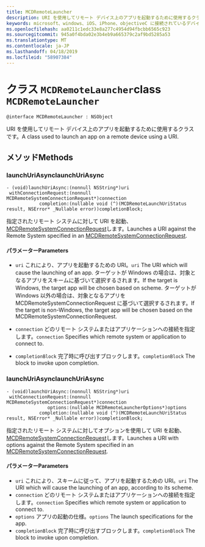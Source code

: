 ```yaml
---
title: MCDRemoteLauncher
description: URI を使用してリモート デバイス上のアプリを起動するために使用するクラスです。
keywords: microsoft、windows、iOS、iPhone、objectiveC に接続されているデバイス、プロジェクトのローマ
ms.openlocfilehash: aa0211c1edc33e8a277c4954d94fbcbb6565c923
ms.sourcegitcommit: 945a0f4bda02e3b4eb9a665379c2af9bd5285a53
ms.translationtype: MT
ms.contentlocale: ja-JP
ms.lasthandoff: 04/18/2019
ms.locfileid: "58907384"
---
```

# <a name="class-mcdremotelauncher"></a><span data-ttu-id="55df9-104">クラス `MCDRemoteLauncher`</span><span class="sxs-lookup"><span data-stu-id="55df9-104">class `MCDRemoteLauncher`</span></span> 

```
@interface MCDRemoteLauncher : NSObject
```  

<span data-ttu-id="55df9-105">URI を使用してリモート デバイス上のアプリを起動するために使用するクラスです。</span><span class="sxs-lookup"><span data-stu-id="55df9-105">A class used to launch an app on a remote device using a URI.</span></span>


## <a name="methods"></a><span data-ttu-id="55df9-106">メソッド</span><span class="sxs-lookup"><span data-stu-id="55df9-106">Methods</span></span>

### <a name="launchuriasync"></a><span data-ttu-id="55df9-107">launchUriAsync</span><span class="sxs-lookup"><span data-stu-id="55df9-107">launchUriAsync</span></span>
```
- (void)launchUriAsync:(nonnull NSString*)uri
 withConnectionRequest:(nonnull MCDRemoteSystemConnectionRequest*)connection
            completion:(nullable void (^)(MCDRemoteLaunchUriStatus result, NSError* _Nullable error))completionBlock;
```

<span data-ttu-id="55df9-108">指定されたリモート システムに対して URI を起動、 [MCDRemoteSystemConnectionRequest](MCDRemoteSystemConnectionRequest.md)します。</span><span class="sxs-lookup"><span data-stu-id="55df9-108">Launches a URI against the Remote System specified in an [MCDRemoteSystemConnectionRequest](MCDRemoteSystemConnectionRequest.md).</span></span>

#### <a name="parameters"></a><span data-ttu-id="55df9-109">パラメーター</span><span class="sxs-lookup"><span data-stu-id="55df9-109">Parameters</span></span>
* <span data-ttu-id="55df9-110">`uri` これにより、アプリを起動するための URI。</span><span class="sxs-lookup"><span data-stu-id="55df9-110">`uri` The URI which will cause the launching of an app.</span></span>  <span data-ttu-id="55df9-111">ターゲットが Windows の場合は、対象となるアプリをスキームに基づいて選択するされます。</span><span class="sxs-lookup"><span data-stu-id="55df9-111">If the target is Windows, the target app will be chosen based on scheme.</span></span> <span data-ttu-id="55df9-112">ターゲットが Windows 以外の場合は、対象となるアプリを MCDRemoteSystemConnectionRequest に基づいて選択するされます。</span><span class="sxs-lookup"><span data-stu-id="55df9-112">If the target is non-Windows, the target app will be chosen based on the MCDRemoteSystemConnectionRequest.</span></span>

* <span data-ttu-id="55df9-113">`connection` どのリモート システムまたはアプリケーションへの接続を指定します。</span><span class="sxs-lookup"><span data-stu-id="55df9-113">`connection` Specifies which remote system or application to connect to.</span></span>
* <span data-ttu-id="55df9-114">`completionBlock` 完了時に呼び出すブロックします。</span><span class="sxs-lookup"><span data-stu-id="55df9-114">`completionBlock` The block to invoke upon completion.</span></span>

### <a name="launchuriasync"></a><span data-ttu-id="55df9-115">launchUriAsync</span><span class="sxs-lookup"><span data-stu-id="55df9-115">launchUriAsync</span></span>
```
- (void)launchUriAsync:(nonnull NSString*)uri
 withConnectionRequest:(nonnull MCDRemoteSystemConnectionRequest*)connection
               options:(nullable MCDRemoteLauncherOptions*)options
            completion:(nullable void (^)(MCDRemoteLaunchUriStatus result, NSError* _Nullable error))completionBlock;
```

<span data-ttu-id="55df9-116">指定されたリモート システムに対してオプションを使用して URI を起動、 [MCDRemoteSystemConnectionRequest](MCDRemoteSystemConnectionRequest.md)します。</span><span class="sxs-lookup"><span data-stu-id="55df9-116">Launches a URI with options against the Remote System specified in an [MCDRemoteSystemConnectionRequest](MCDRemoteSystemConnectionRequest.md).</span></span>

#### <a name="parameters"></a><span data-ttu-id="55df9-117">パラメーター</span><span class="sxs-lookup"><span data-stu-id="55df9-117">Parameters</span></span>
* <span data-ttu-id="55df9-118">`uri` これにより、スキームに従って、アプリを起動するための URI。</span><span class="sxs-lookup"><span data-stu-id="55df9-118">`uri` The URI which will cause the launching of an app, according to its scheme.</span></span>
* <span data-ttu-id="55df9-119">`connection` どのリモート システムまたはアプリケーションへの接続を指定します。</span><span class="sxs-lookup"><span data-stu-id="55df9-119">`connection` Specifies which remote system or application to connect to.</span></span>
* <span data-ttu-id="55df9-120">`options` アプリの起動の仕様。</span><span class="sxs-lookup"><span data-stu-id="55df9-120">`options` The launch specifications for the app.</span></span>
* <span data-ttu-id="55df9-121">`completionBlock` 完了時に呼び出すブロックします。</span><span class="sxs-lookup"><span data-stu-id="55df9-121">`completionBlock` The block to invoke upon completion.</span></span>